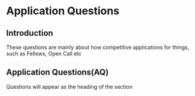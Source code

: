 # Application Questions

## Introduction
These questions are mainly about how competitive applications for things, such as Fellows, Open Call etc

## Application Questions(AQ)
Questions will appear as the heading of the section

